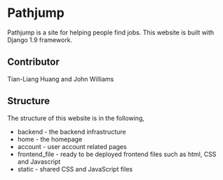 # Pathjump

Pathjump is a site for helping people find jobs. This website is built with Django 1.9 framework.

## Contributor

Tian-Liang Huang and John Williams

## Structure

The structure of this website is in the following,

 - backend - the backend infrastructure
 - home - the homepage
 - account - user account related pages
 - frontend_file - ready to be deployed frontend files such as html, CSS and Javascript
 - static - shared CSS and JavaScript files

